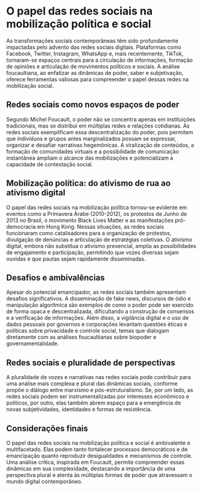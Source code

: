 
# O papel das redes sociais na mobilização política e social

As transformações sociais contemporâneas têm sido profundamente impactadas pelo advento das redes sociais digitais. Plataformas como Facebook, Twitter, Instagram, WhatsApp e, mais recentemente, TikTok, tornaram-se espaços centrais para a circulação de informações, formação de opiniões e articulação de movimentos políticos e sociais. A análise foucaultiana, ao enfatizar as dinâmicas de poder, saber e subjetivação, oferece ferramentas valiosas para compreender o papel dessas redes na mobilização social.

## Redes sociais como novos espaços de poder

Segundo Michel Foucault, o poder não se concentra apenas em instituições tradicionais, mas se distribui em múltiplas redes e relações cotidianas. As redes sociais exemplificam essa descentralização do poder, pois permitem que indivíduos e grupos antes marginalizados possam se expressar, organizar e desafiar narrativas hegemônicas. A viralização de conteúdos, a formação de comunidades virtuais e a possibilidade de comunicação instantânea ampliam o alcance das mobilizações e potencializam a capacidade de contestação social.

## Mobilização política: do ativismo de rua ao ativismo digital

O papel das redes sociais na mobilização política tornou-se evidente em eventos como a Primavera Árabe (2010-2012), os protestos de Junho de 2013 no Brasil, o movimento Black Lives Matter e as manifestações pró-democracia em Hong Kong. Nessas situações, as redes sociais funcionaram como catalisadores para a organização de protestos, divulgação de denúncias e articulação de estratégias coletivas. O ativismo digital, embora não substitua o ativismo presencial, amplia as possibilidades de engajamento e participação, permitindo que vozes diversas sejam ouvidas e que pautas sejam rapidamente disseminadas.

## Desafios e ambivalências

Apesar do potencial emancipador, as redes sociais também apresentam desafios significativos. A disseminação de fake news, discursos de ódio e manipulação algorítmica são exemplos de como o poder pode ser exercido de forma opaca e descentralizada, dificultando a construção de consensos e a verificação de informações. Além disso, a vigilância digital e o uso de dados pessoais por governos e corporações levantam questões éticas e políticas sobre privacidade e controle social, temas que dialogam diretamente com as análises foucaultianas sobre biopoder e governamentalidade.

## Redes sociais e pluralidade de perspectivas

A pluralidade de vozes e narrativas nas redes sociais pode contribuir para uma análise mais complexa e plural das dinâmicas sociais, conforme propõe o diálogo entre marxismo e pós-estruturalismo. Se, por um lado, as redes sociais podem ser instrumentalizadas por interesses econômicos e políticos, por outro, elas também abrem espaço para a emergência de novas subjetividades, identidades e formas de resistência.

## Considerações finais

O papel das redes sociais na mobilização política e social é ambivalente e multifacetado. Elas podem tanto fortalecer processos democráticos e de emancipação quanto reproduzir desigualdades e mecanismos de controle. Uma análise crítica, inspirada em Foucault, permite compreender essas dinâmicas em sua complexidade, destacando a importância de uma perspectiva plural e atenta às múltiplas formas de poder que atravessam o mundo digital contemporâneo.
```
